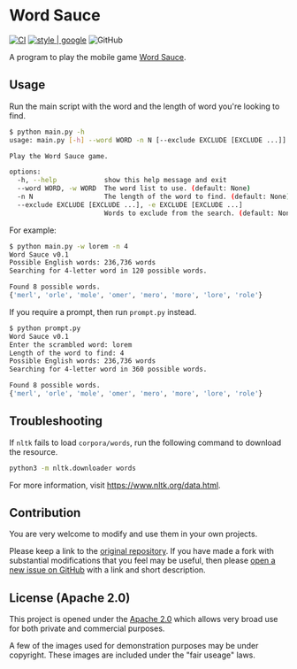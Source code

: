 <!--
 Copyright 2022 Victor I. Afolabi

 Licensed under the Apache License, Version 2.0 (the "License");
 you may not use this file except in compliance with the License.
 You may obtain a copy of the License at

     http://www.apache.org/licenses/LICENSE-2.0

 Unless required by applicable law or agreed to in writing, software
 distributed under the License is distributed on an "AS IS" BASIS,
 WITHOUT WARRANTIES OR CONDITIONS OF ANY KIND, either express or implied.
 See the License for the specific language governing permissions and
 limitations under the License.
-->

# Word Sauce

[![CI](https://github.com/victor-iyi/word_sauce/actions/workflows/ci.yaml/badge.svg)](https://github.com/victor-iyi/word_sauce/actions/workflows/ci.yaml)
[![style | google](https://img.shields.io/badge/%20style-google-3666d6.svg)](https://google.github.io/styleguide/pyguide.html#s3.8-comments-and-docstrings)
![GitHub](https://img.shields.io/github/license/victor-iyi/word_sauce)

A program to play the mobile game [Word Sauce].

[Word Sauce]: https://www.crazygames.com/game/word-sauce

## Usage

Run the main script with the word and the length of word you're looking to find.

```sh
$ python main.py -h
usage: main.py [-h] --word WORD -n N [--exclude EXCLUDE [EXCLUDE ...]]

Play the Word Sauce game.

options:
  -h, --help            show this help message and exit
  --word WORD, -w WORD  The word list to use. (default: None)
  -n N                  The length of the word to find. (default: None)
  --exclude EXCLUDE [EXCLUDE ...], -e EXCLUDE [EXCLUDE ...]
                        Words to exclude from the search. (default: None)
```

For example:

```sh
$ python main.py -w lorem -n 4
Word Sauce v0.1
Possible English words: 236,736 words
Searching for 4-letter word in 120 possible words.

Found 8 possible words.
{'merl', 'orle', 'mole', 'omer', 'mero', 'more', 'lore', 'role'}
```

If you require a prompt, then run `prompt.py` instead.

```sh
$ python prompt.py
Word Sauce v0.1
Enter the scrambled word: lorem
Length of the word to find: 4
Possible English words: 236,736 words
Searching for 4-letter word in 360 possible words.

Found 8 possible words.
{'merl', 'orle', 'mole', 'omer', 'mero', 'more', 'lore', 'role'}
```

## Troubleshooting

If `nltk` fails to load `corpora/words`, run the following command to download
the resource.

```sh
python3 -m nltk.downloader words
```

For more information, visit <https://www.nltk.org/data.html>.

## Contribution

You are very welcome to modify and use them in your own projects.

Please keep a link to the [original repository]. If you have made a fork with
substantial modifications that you feel may be useful, then please
[open a new issue on GitHub][issue] with a link and short description.

[original repository]: https://https://github.com/victor-iyi/word_sauce
[issue]: https://github.com/victor-iyi/word_sauce/issues

## License (Apache 2.0)

This project is opened under the [Apache 2.0](./LICENSE) which allows very broad
use for both private and commercial purposes.

A few of the images used for demonstration purposes may be under copyright.
These images are included under the "fair useage" laws.
